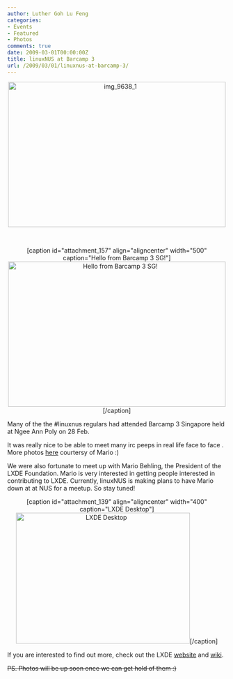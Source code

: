 ```yaml
---
author: Luther Goh Lu Feng
categories:
- Events
- Featured
- Photos
comments: true
date: 2009-03-01T00:00:00Z
title: linuxNUS at Barcamp 3
url: /2009/03/01/linuxnus-at-barcamp-3/
---
```


<div align="center"><a href="/img/2009/03/img_9638_1.jpg"><img src="/img/2009/03/img_9638_1.jpg" alt="img_9638_1" title="img_9638_1" width="500" height="333" class="aligncenter size-full wp-image-182" /></a></div>

<p>&nbsp;</p>
<div align="center">[caption id="attachment_157" align="aligncenter" width="500" caption="Hello from Barcamp 3 SG!"]<img src="/img/2009/03/img_9640_.jpg" alt="Hello from Barcamp 3 SG!" title="img_9640_" width="500" height="333" class="size-full wp-image-157" />[/caption]
</div>

Many of the the #linuxnus regulars had attended Barcamp 3 Singapore held at Ngee Ann Poly on 28 Feb.

It was really nice to be able to meet many irc peeps in real life face to face . More photos <a href="http://good-times.webshots.com/album/570375228zfseeF?vhost=good-times">here</a> courtersy of Mario :)

We were also fortunate to meet up with Mario Behling, the President of the LXDE Foundation. Mario is very interested in getting people interested in contributing to LXDE. Currently, linuxNUS is making plans to have Mario down at at NUS for a meetup. So stay tuned!

<div align="center">
[caption id="attachment_139" align="aligncenter" width="400" caption="LXDE Desktop"]<img src="/img/2009/03/desktop_fullthumbnail.png" alt="LXDE Desktop" title="desktop_fullthumbnail" width="400" height="300" class="size-full wp-image-139" />[/caption]
</div>

If you are interested to find out more, check out the LXDE <a href="http://www.lxde.org/">website</a> and <a href="http://wiki.lxde.org/en/Main_Page">wiki</a>.

<del datetime="2009-03-04T16:09:11+00:00">
PS. Photos will be up soon once we can get hold of them :)</del>
